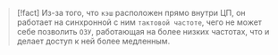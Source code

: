
> [!fact] 
> Из-за того, что `кэш` расположен прямо внутри ЦП, он работает на синхронной с ним `тактовой частоте`, чего не может себе позволить `ОЗУ`, работающая на более низких частотах, что и делает доступ к ней более медленным.

